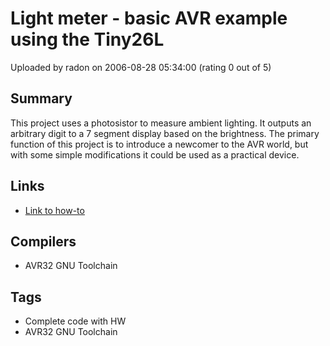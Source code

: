 # Light meter - basic AVR example using the Tiny26L

Uploaded by radon on 2006-08-28 05:34:00 (rating 0 out of 5)

## Summary

This project uses a photosistor to measure ambient lighting. It outputs an arbitrary digit to a 7 segment display based on the brightness. The primary function of this project is to introduce a newcomer to the AVR world, but with some simple modifications it could be used as a practical device.

## Links

- [Link to how-to](http://oregonstate.edu/~filichkp/projects/lightmeter/)

## Compilers

- AVR32 GNU Toolchain

## Tags

- Complete code with HW
- AVR32 GNU Toolchain
